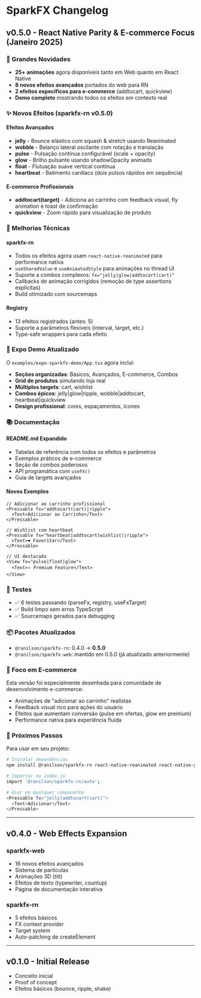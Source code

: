 # SparkFX Changelog

## v0.5.0 - React Native Parity & E-commerce Focus (Janeiro 2025)

### 🎉 Grandes Novidades

- **25+ animações** agora disponíveis tanto em Web quanto em React Native
- **8 novos efeitos avançados** portados do web para RN
- **2 efeitos específicos para e-commerce** (addtocart, quickview)
- **Demo completo** mostrando todos os efeitos em contexto real

### ✨ Novos Efeitos (sparkfx-rn v0.5.0)

#### Efeitos Avançados
- **jelly** - Bounce elástico com squash & stretch usando Reanimated
- **wobble** - Balanço lateral oscilante com rotação e translação
- **pulse** - Pulsação contínua configurável (scale + opacity)
- **glow** - Brilho pulsante usando shadowOpacity animado
- **float** - Flutuação suave vertical contínua
- **heartbeat** - Batimento cardíaco (dois pulsos rápidos em sequência)

#### E-commerce Profissionais
- **addtocart(target)** - Adiciona ao carrinho com feedback visual, fly animation e toast de confirmação
- **quickview** - Zoom rápido para visualização de produto

### 🔧 Melhorias Técnicas

#### sparkfx-rn
- Todos os efeitos agora usam `react-native-reanimated` para performance nativa
- `useSharedValue` e `useAnimatedStyle` para animações no thread UI
- Suporte a combos complexos: `fx="jelly|glow|addtocart(cart)"`
- Callbacks de animação corrigidos (remoção de type assertions explícitas)
- Build otimizado com sourcemaps

#### Registry
- 13 efeitos registrados (antes: 5)
- Suporte a parâmetros flexíveis (interval, target, etc.)
- Type-safe wrappers para cada efeito

### 📱 Expo Demo Atualizado

O `examples/expo-sparkfx-demo/App.tsx` agora inclui:

- **Seções organizadas**: Básicos, Avançados, E-commerce, Combos
- **Grid de produtos** simulando loja real
- **Múltiplos targets**: cart, wishlist
- **Combos épicos**: jelly|glow|ripple, wobble|addtocart, heartbeat|quickview
- **Design profissional**: cores, espaçamentos, ícones

### 📚 Documentação

#### README.md Expandido
- Tabelas de referência com todos os efeitos e parâmetros
- Exemplos práticos de e-commerce
- Seção de combos poderosos
- API programática com `useFX()`
- Guia de targets avançados

#### Novos Exemplos
```tsx
// Adicionar ao carrinho profissional
<Pressable fx="addtocart(cart)|ripple">
  <Text>Adicionar ao Carrinho</Text>
</Pressable>

// Wishlist com heartbeat
<Pressable fx="heartbeat|addtocart(wishlist)|ripple">
  <Text>❤️ Favoritar</Text>
</Pressable>

// UI destacada
<View fx="pulse|float|glow">
  <Text>⭐ Premium Feature</Text>
</View>
```

### 🧪 Testes

- ✅ 6 testes passando (parseFx, registry, useFxTarget)
- ✅ Build limpo sem erros TypeScript
- ✅ Sourcemaps gerados para debugging

### 📦 Pacotes Atualizados

- `@ranilson/sparkfx-rn`: 0.4.0 → **0.5.0**
- `@ranilson/sparkfx-web`: mantido em 0.5.0 (já atualizado anteriormente)

### 🎯 Foco em E-commerce

Esta versão foi especialmente desenhada para comunidade de desenvolvimento e-commerce:

- Animações de "adicionar ao carrinho" realistas
- Feedback visual rico para ações do usuário
- Efeitos que aumentam conversão (pulse em ofertas, glow em premium)
- Performance nativa para experiência fluida

### 🚀 Próximos Passos

Para usar em seu projeto:

```bash
# Instalar dependências
npm install @ranilson/sparkfx-rn react-native-reanimated react-native-gesture-handler

# Importar no index.js
import '@ranilson/sparkfx-rn/auto';

# Usar em qualquer componente
<Pressable fx="jelly|addtocart(cart)">
  <Text>Adicionar</Text>
</Pressable>
```

---

## v0.4.0 - Web Effects Expansion

### sparkfx-web
- 16 novos efeitos avançados
- Sistema de partículas
- Animações 3D (tilt)
- Efeitos de texto (typewriter, countup)
- Página de documentação interativa

### sparkfx-rn
- 5 efeitos básicos
- FX context provider
- Target system
- Auto-patching de createElement

---

## v0.1.0 - Initial Release

- Conceito inicial
- Proof of concept
- Efeitos básicos (bounce, ripple, shake)
